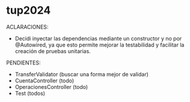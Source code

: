 # tup2024
ACLARACIONES:
- Decidi inyectar las dependencias mediante un constructor y no por @Autowired, ya que esto permite mejorar la testabilidad y facilitar la creación de pruebas unitarias.


PENDIENTES:
- TransferValidator (buscar una forma mejor de validar)
- CuentaController (todo)
- OperacionesController (todo)
- Test (todos)